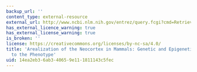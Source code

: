 ```yaml
---
backup_url: ''
content_type: external-resource
external_url: http://www.ncbi.nlm.nih.gov/entrez/query.fcgi?cmd=Retrieve&db=PubMed&dopt=Citation&list_uids=10971017
has_external_licence_warning: true
has_external_license_warning: true
is_broken: ''
license: https://creativecommons.org/licenses/by-nc-sa/4.0/
title: 'Arealization of the Neocortex in Mammals: Genetic and Epigenetic Contributions
  to the Phenotype'
uid: 14ea2eb3-6ab3-4065-9e11-1811143c5fec
---
```

